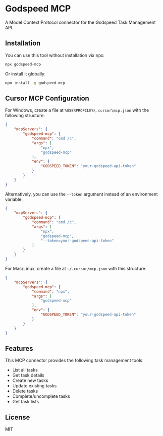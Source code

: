 # Godspeed MCP

A Model Context Protocol connector for the Godspeed Task Management API.

## Installation

You can use this tool without installation via npx:

```bash
npx godspeed-mcp
```

Or install it globally:

```bash
npm install -g godspeed-mcp
```

## Cursor MCP Configuration

For Windows, create a file at `%USERPROFILE%\.cursor\mcp.json` with the following structure:

```json
{
    "mcpServers": {
        "godspeed-mcp": {
            "command": "cmd /c",
            "args": [
                "npx",
                "godspeed-mcp"
            ],
            "env": {
                "GODSPEED_TOKEN": "your-godspeed-api-token"
            }
        }
    }
}
```

Alternatively, you can use the `--token` argument instead of an environment variable:

```json
{
    "mcpServers": {
        "godspeed-mcp": {
            "command": "cmd /c",
            "args": [
                "npx",
                "godspeed-mcp",
                "--token=your-godspeed-api-token"
            ]
        }
    }
}
```

For Mac/Linux, create a file at `~/.cursor/mcp.json` with this structure:

```json
{
    "mcpServers": {
        "godspeed-mcp": {
            "command": "npx",
            "args": [
                "godspeed-mcp"
            ],
            "env": {
                "GODSPEED_TOKEN": "your-godspeed-api-token"
            }
        }
    }
}
```

## Features

This MCP connector provides the following task management tools:

- List all tasks
- Get task details
- Create new tasks
- Update existing tasks
- Delete tasks
- Complete/uncomplete tasks
- Get task lists

## License

MIT
